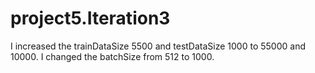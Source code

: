 # project5.Iteration3
I increased the trainDataSize 5500 and testDataSize 1000 to 55000 and 10000.
I changed the batchSize from 512 to 1000.
